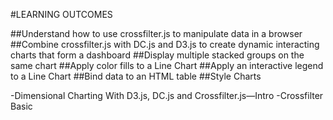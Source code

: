 #LEARNING OUTCOMES

##Understand how to use crossfilter.js to manipulate data in a browser
##Combine crossfilter.js with DC.js and D3.js to create dynamic interacting charts that form a dashboard
##Display multiple stacked groups on the same chart
##Apply color fills to a Line Chart
##Apply an interactive legend to a Line Chart
##Bind data to an HTML table
##Style Charts

-Dimensional Charting With D3.js, DC.js and Crossfilter.js—Intro
-Crossfilter Basic